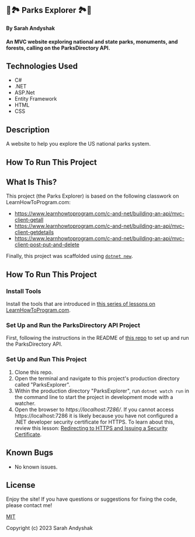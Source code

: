 ## 🌲🏞️ Parks Explorer 🏞️🌲

#### By Sarah Andyshak

#### An MVC website exploring national and state parks, monuments, and forests, calling on the ParksDirectory API.

## Technologies Used 

* C#
* .NET
* ASP.Net
* Entity Framework
* HTML
* CSS

## Description

A website to help you explore the US national parks system. 

## How To Run This Project

## What Is This?

This project (the Parks Explorer) is based on the following classwork on LearnHowToProgram.com:

- https://www.learnhowtoprogram.com/c-and-net/building-an-api/mvc-client-getall
- https://www.learnhowtoprogram.com/c-and-net/building-an-api/mvc-client-getdetails
- https://www.learnhowtoprogram.com/c-and-net/building-an-api/mvc-client-post-put-and-delete

Finally, this project was scaffolded using [`dotnet new`](https://learn.microsoft.com/en-us/dotnet/core/tools/dotnet-new).

## How To Run This Project

### Install Tools

Install the tools that are introduced in [this series of lessons on LearnHowToProgram.com](https://www.learnhowtoprogram.com/c-and-net/getting-started-with-c).

### Set Up and Run the ParksDirectory API Project

First, following the instructions in the README of [this repo](https://github.com/epicodus-lessons/section-6-cretaceous-park-api-csharp-net6) to set up and run the ParksDirectory API.

### Set Up and Run This Project

1. Clone this repo.
2. Open the terminal and navigate to this project's production directory called "ParksExplorer".
3. Within the production directory "ParksExplorer", run `dotnet watch run` in the command line to start the project in development mode with a watcher.
4. Open the browser to _https://localhost:7286/_. If you cannot access https://localhost:7286 it is likely because you have not configured a .NET developer security certificate for HTTPS. To learn about this, review this lesson: [Redirecting to HTTPS and Issuing a Security Certificate](https://www.learnhowtoprogram.com/lessons/redirecting-to-https-and-issuing-a-security-certificate).

## Known Bugs

* No known issues.

## License
Enjoy the site! If you have questions or suggestions for fixing the code, please contact me!

[MIT](https://github.com/git/git-scm.com/blob/main/MIT-LICENSE.txt)

Copyright (c) 2023 Sarah Andyshak